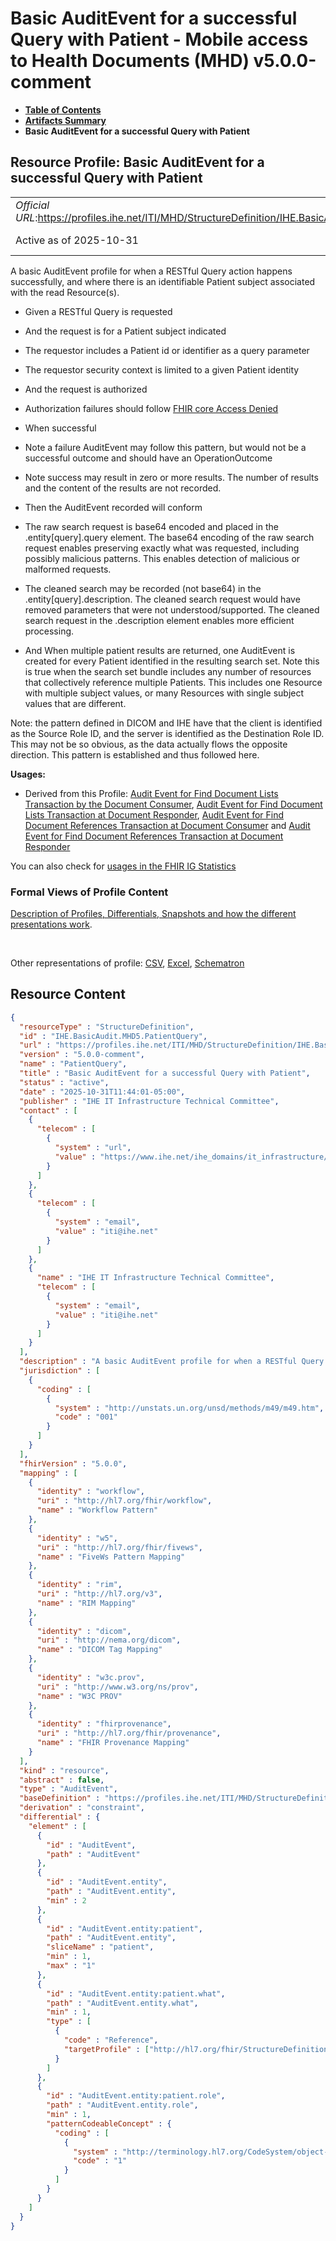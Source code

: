 # Basic AuditEvent for a successful Query with Patient - Mobile access to Health Documents (MHD) v5.0.0-comment

* [**Table of Contents**](toc.md)
* [**Artifacts Summary**](artifacts.md)
* **Basic AuditEvent for a successful Query with Patient**

## Resource Profile: Basic AuditEvent for a successful Query with Patient 

| | |
| :--- | :--- |
| *Official URL*:https://profiles.ihe.net/ITI/MHD/StructureDefinition/IHE.BasicAudit.MHD5.PatientQuery | *Version*:5.0.0-comment |
| Active as of 2025-10-31 | *Computable Name*:PatientQuery |

 
A basic AuditEvent profile for when a RESTful Query action happens successfully, and where there is an identifiable Patient subject associated with the read Resource(s). 
* Given a RESTful Query is requested
* And the request is for a Patient subject indicated 
* The requestor includes a Patient id or identifier as a query parameter
* The requestor security context is limited to a given Patient identity
 
* And the request is authorized 
* Authorization failures should follow [FHIR core Access Denied](http://hl7.org/fhir/security.html#AccessDenied)
 
* When successful 
* Note a failure AuditEvent may follow this pattern, but would not be a successful outcome and should have an OperationOutcome
* Note success may result in zero or more results. The number of results and the content of the results are not recorded.
 
* Then the AuditEvent recorded will conform 
* The raw search request is base64 encoded and placed in the .entity[query].query element. The base64 encoding of the raw search request enables preserving exactly what was requested, including possibly malicious patterns. This enables detection of malicious or malformed requests.
* The cleaned search may be recorded (not base64) in the .entity[query].description. The cleaned search request would have removed parameters that were not understood/supported. The cleaned search request in the .description element enables more efficient processing.
 
* And When multiple patient results are returned, one AuditEvent is created for every Patient identified in the resulting search set. Note this is true when the search set bundle includes any number of resources that collectively reference multiple Patients. This includes one Resource with multiple subject values, or many Resources with single subject values that are different.
 
Note: the pattern defined in DICOM and IHE have that the client is identified as the Source Role ID, and the server is identified as the Destination Role ID. This may not be so obvious, as the data actually flows the opposite direction. This pattern is established and thus followed here. 

**Usages:**

* Derived from this Profile: [Audit Event for Find Document Lists Transaction by the Document Consumer](StructureDefinition-IHE.MHD.FindDocumentLists.Audit.Consumer.md), [Audit Event for Find Document Lists Transaction at Document Responder](StructureDefinition-IHE.MHD.FindDocumentLists.Audit.Responder.md), [Audit Event for Find Document References Transaction at Document Consumer](StructureDefinition-IHE.MHD.FindDocumentReferences.Audit.Consumer.md) and [Audit Event for Find Document References Transaction at Document Responder](StructureDefinition-IHE.MHD.FindDocumentReferences.Audit.Responder.md)

You can also check for [usages in the FHIR IG Statistics](https://packages2.fhir.org/xig/ihe.iti.mhd|current/StructureDefinition/IHE.BasicAudit.MHD5.PatientQuery)

### Formal Views of Profile Content

 [Description of Profiles, Differentials, Snapshots and how the different presentations work](http://build.fhir.org/ig/FHIR/ig-guidance/readingIgs.html#structure-definitions). 

 

Other representations of profile: [CSV](StructureDefinition-IHE.BasicAudit.MHD5.PatientQuery.csv), [Excel](StructureDefinition-IHE.BasicAudit.MHD5.PatientQuery.xlsx), [Schematron](StructureDefinition-IHE.BasicAudit.MHD5.PatientQuery.sch) 



## Resource Content

```json
{
  "resourceType" : "StructureDefinition",
  "id" : "IHE.BasicAudit.MHD5.PatientQuery",
  "url" : "https://profiles.ihe.net/ITI/MHD/StructureDefinition/IHE.BasicAudit.MHD5.PatientQuery",
  "version" : "5.0.0-comment",
  "name" : "PatientQuery",
  "title" : "Basic AuditEvent for a successful Query with Patient",
  "status" : "active",
  "date" : "2025-10-31T11:44:01-05:00",
  "publisher" : "IHE IT Infrastructure Technical Committee",
  "contact" : [
    {
      "telecom" : [
        {
          "system" : "url",
          "value" : "https://www.ihe.net/ihe_domains/it_infrastructure/"
        }
      ]
    },
    {
      "telecom" : [
        {
          "system" : "email",
          "value" : "iti@ihe.net"
        }
      ]
    },
    {
      "name" : "IHE IT Infrastructure Technical Committee",
      "telecom" : [
        {
          "system" : "email",
          "value" : "iti@ihe.net"
        }
      ]
    }
  ],
  "description" : "A basic AuditEvent profile for when a RESTful Query action happens successfully, and where there is an identifiable Patient subject associated with the read Resource(s).\n\n- Given a RESTful Query is requested\n- And the request is for a Patient subject indicated\n  - The requestor includes a Patient id or identifier as a query parameter\n  - The requestor security context is limited to a given Patient identity\n- And the request is authorized\n  - Authorization failures should follow [FHIR core Access Denied](http://hl7.org/fhir/security.html#AccessDenied)\n- When successful\n  - Note a failure AuditEvent may follow this pattern, but would not be a successful outcome and should have an OperationOutcome\n  - Note success may result in zero or more results. The number of results and the content of the results are not recorded.\n- Then the AuditEvent recorded will conform\n  - The raw search request is base64 encoded and placed in the .entity[query].query element. The base64 encoding of the raw search request enables preserving exactly what was requested, including possibly malicious patterns. This enables detection of malicious or malformed requests.\n  - The cleaned search may be recorded (not base64) in the .entity[query].description. The cleaned search request would have removed parameters that were not understood/supported. The cleaned search request in the .description element enables more efficient processing.\n- And When multiple patient results are returned, one AuditEvent is created for every Patient identified in the resulting search set. Note this is true when the search set bundle includes any number of resources that collectively reference multiple Patients. This includes one Resource with multiple subject values, or many Resources with single subject values that are different.\n\nNote: the pattern defined in DICOM and IHE have that the client is identified as the Source Role ID, and the server is identified as the Destination Role ID. This may not be so obvious, as the data actually flows the opposite direction. This pattern is established and thus followed here.",
  "jurisdiction" : [
    {
      "coding" : [
        {
          "system" : "http://unstats.un.org/unsd/methods/m49/m49.htm",
          "code" : "001"
        }
      ]
    }
  ],
  "fhirVersion" : "5.0.0",
  "mapping" : [
    {
      "identity" : "workflow",
      "uri" : "http://hl7.org/fhir/workflow",
      "name" : "Workflow Pattern"
    },
    {
      "identity" : "w5",
      "uri" : "http://hl7.org/fhir/fivews",
      "name" : "FiveWs Pattern Mapping"
    },
    {
      "identity" : "rim",
      "uri" : "http://hl7.org/v3",
      "name" : "RIM Mapping"
    },
    {
      "identity" : "dicom",
      "uri" : "http://nema.org/dicom",
      "name" : "DICOM Tag Mapping"
    },
    {
      "identity" : "w3c.prov",
      "uri" : "http://www.w3.org/ns/prov",
      "name" : "W3C PROV"
    },
    {
      "identity" : "fhirprovenance",
      "uri" : "http://hl7.org/fhir/provenance",
      "name" : "FHIR Provenance Mapping"
    }
  ],
  "kind" : "resource",
  "abstract" : false,
  "type" : "AuditEvent",
  "baseDefinition" : "https://profiles.ihe.net/ITI/MHD/StructureDefinition/IHE.BasicAudit.MHD5.Query",
  "derivation" : "constraint",
  "differential" : {
    "element" : [
      {
        "id" : "AuditEvent",
        "path" : "AuditEvent"
      },
      {
        "id" : "AuditEvent.entity",
        "path" : "AuditEvent.entity",
        "min" : 2
      },
      {
        "id" : "AuditEvent.entity:patient",
        "path" : "AuditEvent.entity",
        "sliceName" : "patient",
        "min" : 1,
        "max" : "1"
      },
      {
        "id" : "AuditEvent.entity:patient.what",
        "path" : "AuditEvent.entity.what",
        "min" : 1,
        "type" : [
          {
            "code" : "Reference",
            "targetProfile" : ["http://hl7.org/fhir/StructureDefinition/Patient"]
          }
        ]
      },
      {
        "id" : "AuditEvent.entity:patient.role",
        "path" : "AuditEvent.entity.role",
        "min" : 1,
        "patternCodeableConcept" : {
          "coding" : [
            {
              "system" : "http://terminology.hl7.org/CodeSystem/object-role",
              "code" : "1"
            }
          ]
        }
      }
    ]
  }
}

```
